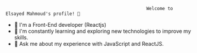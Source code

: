                                                          Welcome to Elsayed Mahmoud's profile! 👋



- 🔭 I'm a Front-End developer (Reactjs)
- 🌱 I'm constantly learning and exploring new technologies to improve my skills.
- 💬 Ask me about my experience with JavaScript and ReactJS.
